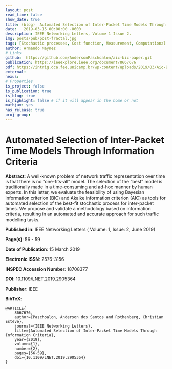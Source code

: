 ```yaml
---
layout: post
read_time: false
show_date: true
title: (blog)  Automated Selection of Inter-Packet Time Models Through Information Criteriaa
date:   2019-03-15 00:00:00 -0600
description: IEEE Networking Letters, Volume 1 Issue 2.
img: posts/pub/post-fractal.jpg 
tags: [Stochastic processes, Cost function, Measurement, Computational modeling, Fractals, Correlation, Data models, BIC, AIC, stochastic function, inter-packet times, Hurst exponent]
author: Armando Maynez
# Links
github:  https://github.com/AndersonPaschoalon/aic-bic-paper.git
publication: https://ieeexplore.ieee.org/document/8667676
pdf: https://intrig.dca.fee.unicamp.br/wp-content/uploads/2019/03/Aic-Bic-IEEE-preprint.pdf
external:
nexus: 
# Properties
is_project: false
is_publication: true
is_blog: true
is_highlight: false # if it will appear in the home or not
mathjax: yes
has_release: true
proj-group: 
---
```


# Automated Selection of Inter-Packet Time Models Through Information Criteria

**Abstract**: A well-known problem of network traffic representation over time is that there is no “one-fits-all” model. The selection of the “best” model is traditionally made in a time-consuming and ad-hoc manner by human experts. In this letter, we evaluate the feasibility of using Bayesian information criterion (BIC) and Akaike information criterion (AIC) as tools for automated selection of the best-fit stochastic process for inter-packet times. We propose and validate a methodology based on information criteria, resulting in an automated and accurate approach for such traffic modelling tasks.

**Published in**: IEEE Networking Letters ( Volume: 1, Issue: 2, June 2019)

**Page(s)**: 56 - 59

**Date of Publication**: 15 March 2019

**Electronic ISSN**: 2576-3156

**INSPEC Accession Number**: 18708377

**DOI**: 10.1109/LNET.2019.2905364

**Publisher**: IEEE

**BibTeX**:
```
@ARTICLE{
	8667676,  
	author={Paschoalon, Anderson dos Santos and Rothenberg, Christian Esteve},  
	journal={IEEE Networking Letters},   
	title={Automated Selection of Inter-Packet Time Models Through Information Criteria},   
	year={2019},  
	volume={1},  
	number={2},  
	pages={56-59},  
	doi={10.1109/LNET.2019.2905364}
}
```






